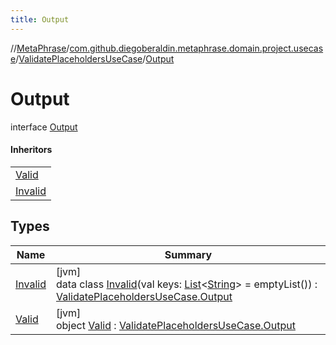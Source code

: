 ```yaml
---
title: Output
---
```

//[MetaPhrase](../../../../index.html)/[com.github.diegoberaldin.metaphrase.domain.project.usecase](../../index.html)/[ValidatePlaceholdersUseCase](../index.html)/[Output](index.html)



# Output

interface [Output](index.html)

#### Inheritors


| |
|---|
| [Valid](-valid/index.html) |
| [Invalid](-invalid/index.html) |


## Types


| Name | Summary |
|---|---|
| [Invalid](-invalid/index.html) | [jvm]<br>data class [Invalid](-invalid/index.html)(val keys: [List](https://kotlinlang.org/api/latest/jvm/stdlib/kotlin.collections/-list/index.html)&lt;[String](https://kotlinlang.org/api/latest/jvm/stdlib/kotlin/-string/index.html)&gt; = emptyList()) : [ValidatePlaceholdersUseCase.Output](index.html) |
| [Valid](-valid/index.html) | [jvm]<br>object [Valid](-valid/index.html) : [ValidatePlaceholdersUseCase.Output](index.html) |

